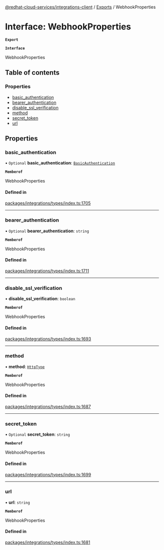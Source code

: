 [@redhat-cloud-services/integrations-client](../README.md) / [Exports](../modules.md) / WebhookProperties

# Interface: WebhookProperties

**`Export`**

**`Interface`**

WebhookProperties

## Table of contents

### Properties

- [basic\_authentication](WebhookProperties.md#basic_authentication)
- [bearer\_authentication](WebhookProperties.md#bearer_authentication)
- [disable\_ssl\_verification](WebhookProperties.md#disable_ssl_verification)
- [method](WebhookProperties.md#method)
- [secret\_token](WebhookProperties.md#secret_token)
- [url](WebhookProperties.md#url)

## Properties

### basic\_authentication

• `Optional` **basic\_authentication**: [`BasicAuthentication`](BasicAuthentication.md)

**`Memberof`**

WebhookProperties

#### Defined in

[packages/integrations/types/index.ts:1705](https://github.com/RedHatInsights/javascript-clients/blob/master/packages/integrations/types/index.ts#L1705)

___

### bearer\_authentication

• `Optional` **bearer\_authentication**: `string`

**`Memberof`**

WebhookProperties

#### Defined in

[packages/integrations/types/index.ts:1711](https://github.com/RedHatInsights/javascript-clients/blob/master/packages/integrations/types/index.ts#L1711)

___

### disable\_ssl\_verification

• **disable\_ssl\_verification**: `boolean`

**`Memberof`**

WebhookProperties

#### Defined in

[packages/integrations/types/index.ts:1693](https://github.com/RedHatInsights/javascript-clients/blob/master/packages/integrations/types/index.ts#L1693)

___

### method

• **method**: [`HttpType`](../enums/HttpType.md)

**`Memberof`**

WebhookProperties

#### Defined in

[packages/integrations/types/index.ts:1687](https://github.com/RedHatInsights/javascript-clients/blob/master/packages/integrations/types/index.ts#L1687)

___

### secret\_token

• `Optional` **secret\_token**: `string`

**`Memberof`**

WebhookProperties

#### Defined in

[packages/integrations/types/index.ts:1699](https://github.com/RedHatInsights/javascript-clients/blob/master/packages/integrations/types/index.ts#L1699)

___

### url

• **url**: `string`

**`Memberof`**

WebhookProperties

#### Defined in

[packages/integrations/types/index.ts:1681](https://github.com/RedHatInsights/javascript-clients/blob/master/packages/integrations/types/index.ts#L1681)
